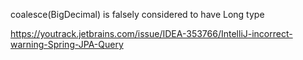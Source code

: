 coalesce(BigDecimal) is falsely considered to have Long type

https://youtrack.jetbrains.com/issue/IDEA-353766/IntelliJ-incorrect-warning-Spring-JPA-Query